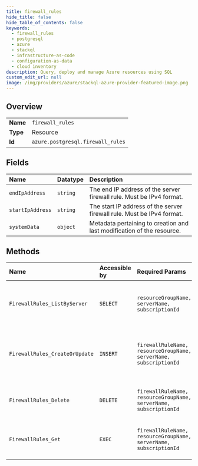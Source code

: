 ```yaml
---
title: firewall_rules
hide_title: false
hide_table_of_contents: false
keywords:
  - firewall_rules
  - postgresql
  - azure    
  - stackql
  - infrastructure-as-code
  - configuration-as-data
  - cloud inventory
description: Query, deploy and manage Azure resources using SQL
custom_edit_url: null
image: /img/providers/azure/stackql-azure-provider-featured-image.png
---
```

  
    

## Overview
<table><tbody>
<tr><td><b>Name</b></td><td><code>firewall_rules</code></td></tr>
<tr><td><b>Type</b></td><td>Resource</td></tr>
<tr><td><b>Id</b></td><td><code>azure.postgresql.firewall_rules</code></td></tr>
</tbody></table>

## Fields
| Name | Datatype | Description |
|:-----|:---------|:------------|
| `endIpAddress` | `string` | The end IP address of the server firewall rule. Must be IPv4 format. |
| `startIpAddress` | `string` | The start IP address of the server firewall rule. Must be IPv4 format. |
| `systemData` | `object` | Metadata pertaining to creation and last modification of the resource. |
## Methods
| Name | Accessible by | Required Params | Description |
|:-----|:--------------|:----------------|:------------|
| `FirewallRules_ListByServer` | `SELECT` | `resourceGroupName, serverName, subscriptionId` | List all the firewall rules in a given PostgreSQL server. |
| `FirewallRules_CreateOrUpdate` | `INSERT` | `firewallRuleName, resourceGroupName, serverName, subscriptionId` | Creates a new firewall rule or updates an existing firewall rule. |
| `FirewallRules_Delete` | `DELETE` | `firewallRuleName, resourceGroupName, serverName, subscriptionId` | Deletes a PostgreSQL server firewall rule. |
| `FirewallRules_Get` | `EXEC` | `firewallRuleName, resourceGroupName, serverName, subscriptionId` | List all the firewall rules in a given server. |
